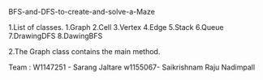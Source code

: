 BFS-and-DFS-to-create-and-solve-a-Maze

1.List of classes.
        1.Graph
        2.Cell
        3.Vertex
        4.Edge
        5.Stack
        6.Queue
        7.DrawingDFS
        8.DawingBFS

2.The Graph class contains the main method.

Team : 
W1147251 - Sarang Jaltare
w1155067-  Saikrishnam Raju Nadimpall
